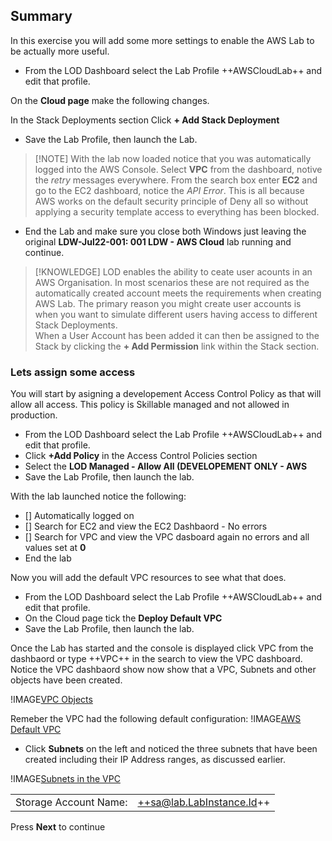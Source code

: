 ## Summary
In this exercise you will add some more settings to enable the AWS Lab to be actually more useful.

- From the LOD Dashboard select the Lab Profile ++AWSCloudLab++ and edit that profile.

On the **Cloud page** make the following changes.

In the Stack Deployments section Click **+ Add Stack Deployment**

- Save the Lab Profile, then launch the Lab.

>[!NOTE] With the lab now loaded notice that you was automatically logged into the AWS Console.  Select **VPC** from the dashboard, notive the *retry* messages everywhere.  From the search box enter **EC2** and go to the EC2 dashboard, notice the *API Error*.  This is all because AWS works on the default security principle of Deny all so without applying a security template access to everything has been blocked.

- End the Lab and make sure you close both Windows just leaving the original **LDW-Jul22-001: 001 LDW - AWS Cloud** lab running and continue.

>[!KNOWLEDGE] LOD enables the ability to ceate user acounts in an AWS Organisation.  In most scenarios these are not required as the automatically created account meets the requirements when creating AWS Lab.  The primary reason you might create user accounts is when you want to simulate different users having access to different Stack Deployments.  
>When a User Account has been added it can then be assigned to the Stack by clicking the **+ Add Permission** link within the Stack section.

### Lets assign some access

You will start by asigning a developement Access Control Policy as that will allow all access.  This policy is Skillable managed and not allowed in production.

- From the LOD Dashboard select the Lab Profile ++AWSCloudLab++ and edit that profile.
- Click **+Add Policy** in the Access Control Policies section
- Select the **LOD Managed - Allow All (DEVELOPEMENT ONLY - AWS**
- Save the Lab Profile, then launch the lab.

With the lab launched notice the following:

 - [] Automatically logged on
 - [] Search for EC2 and view the EC2 Dashbaord - No errors
 - [] Search for VPC and view the VPC dasboard again no errors and all values set at **0**
 - End the lab
 
 Now you will add the default VPC resources to see what that does.

- From the LOD Dashboard select the Lab Profile ++AWSCloudLab++ and edit that profile.
- On the Cloud page tick the **Deploy Default VPC**
- Save the Lab Profile, then launch the lab.

Once the Lab has started and the console is displayed click VPC from the dashbaord or type ++VPC++ in the search to view the VPC dashboard.
Notice the VPC dashbaord show now show that a VPC, Subnets and other objects have been created.

!IMAGE[VPC Objects](images/image2.jpg)

Remeber the VPC had the following default configuration:
!IMAGE[AWS Default VPC](images/image4.jpg)

- Click **Subnets** on the left and noticed the three subnets that have been created including their IP Address ranges, as discussed earlier.

!IMAGE[Subnets in the VPC](images/image3.jpg)

|||
|---------------|--------------------------|
| Storage Account Name:       | ++sa@lab.LabInstance.Id++    |

Press **Next** to continue
